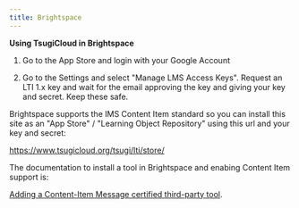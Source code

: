 ```yaml
---
title: Brightspace 
---
```


**Using TsugiCloud in Brightspace**

1. Go to the App Store and login with your Google Account

2. Go to the Settings and select "Manage LMS Access Keys".  Request an LTI 1.x key and wait for the email approving the key and giving your key and secret.  Keep these safe.

Brightspace supports the IMS Content Item standard so you can install this site as an "App Store" / "Learning Object Repository" using this url and your key and secret:

https://www.tsugicloud.org/tsugi/lti/store/

The documentation to install a tool in Brightspace and enabing Content Item support is:

<a href="https://documentation.brightspace.com/EN/le/lti/admin/adding_content_item_messagel_certified_third_party_tool.htm" target="_blank">
Adding a Content-Item Message certified third-party tool</a>.


